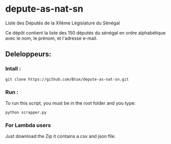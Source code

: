 depute-as-nat-sn
================

Liste des Députés de la XIIème Législature du Sénégal

Ce dépôt contient la liste des 150 députés du sénégal en ordre alphabétique avec le nom, le prénom, et l'adresse e-mail.

## Deleloppeurs:

### Intall :
    git clone https://github.com/Btux/depute-as-nat-sn.git
    
### Run :
To run this script, you must be in the root folder and you type:
  
    python scrapper.py
  
### For Lambda users
Just download the Zip it contains a csv and json file.


